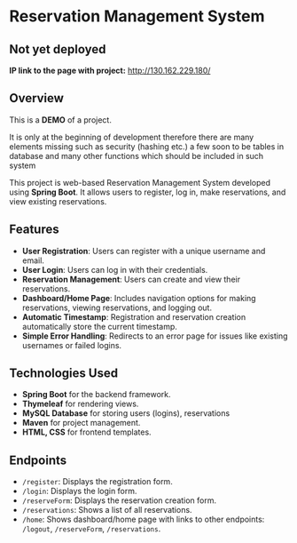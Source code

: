 # Reservation Management System

## Not yet deployed
**IP link to the page with project:** http://130.162.229.180/ 

## Overview
This is a **DEMO** of a project. 

It is only at the beginning of development therefore there are many elements missing such as security (hashing etc.) a few soon to be tables in database and many other functions which should be included in such system

This project is web-based Reservation Management System developed using **Spring Boot**. It allows users to register, log in, make reservations, and view existing reservations. 

## Features
- **User Registration**: Users can register with a unique username and email.
- **User Login**: Users can log in with their credentials.
- **Reservation Management**: Users can create and view their reservations.
- **Dashboard/Home Page**: Includes navigation options for making reservations, viewing reservations, and logging out.
- **Automatic Timestamp**: Registration and reservation creation automatically store the current timestamp.
- **Simple Error Handling**: Redirects to an error page for issues like existing usernames or failed logins.

## Technologies Used
- **Spring Boot** for the backend framework.
- **Thymeleaf** for rendering views.
- **MySQL Database** for storing users (logins), reservations
- **Maven** for project management.
- **HTML, CSS** for frontend templates.

## Endpoints
- `/register`: Displays the registration form.
- `/login`: Displays the login form.
- `/reserveForm`: Displays the reservation creation form.
- `/reservations`: Shows a list of all reservations.
- `/home`: Shows dashboard/home page with links to other endpoints: `/logout`, `/reserveForm`, `/reservations`.

